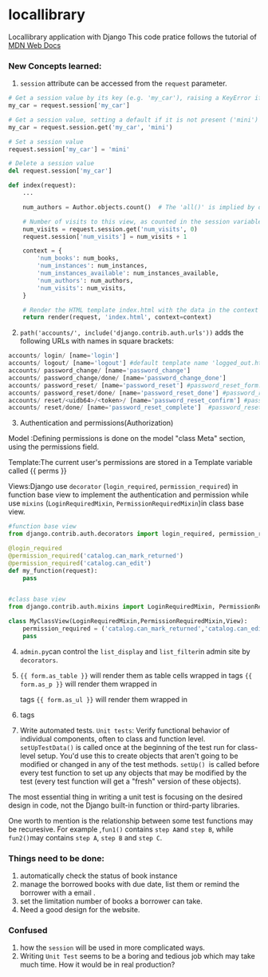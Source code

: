 # locallibrary

Locallibrary application with Django 
This code pratice follows the tutorial of [MDN Web Docs](https://developer.mozilla.org/en-US/docs/Learn/Server-side/Django)



### New Concepts learned:

1. `session` attribute can be accessed from the `request` parameter.
```python
# Get a session value by its key (e.g. 'my_car'), raising a KeyError if the key is not present
my_car = request.session['my_car']

# Get a session value, setting a default if it is not present ('mini')
my_car = request.session.get('my_car', 'mini')

# Set a session value
request.session['my_car'] = 'mini'

# Delete a session value
del request.session['my_car']

def index(request):
    ...

    num_authors = Author.objects.count()  # The 'all()' is implied by default.

    # Number of visits to this view, as counted in the session variable.
    num_visits = request.session.get('num_visits', 0)
    request.session['num_visits'] = num_visits + 1

    context = {
        'num_books': num_books,
        'num_instances': num_instances,
        'num_instances_available': num_instances_available,
        'num_authors': num_authors,
        'num_visits': num_visits,
    }

    # Render the HTML template index.html with the data in the context variable.
    return render(request, 'index.html', context=context)

```

2. `path('accounts/', include('django.contrib.auth.urls'))` adds the following URLs with names in square brackets:
```python
accounts/ login/ [name='login']
accounts/ logout/ [name='logout'] #default template name 'logged_out.html'
accounts/ password_change/ [name='password_change']
accounts/ password_change/done/ [name='password_change_done']
accounts/ password_reset/ [name='password_reset'] #password_reset_form.html
accounts/ password_reset/done/ [name='password_reset_done'] #password_reset_done.html
accounts/ reset/<uidb64>/<token>/ [name='password_reset_confirm'] #password_reset_confirm.html
accounts/ reset/done/ [name='password_reset_complete']  #password_reset_complte.html

```

3.  Authentication and permissions(Authorization)

Model :Defining permissions is done on the model "class Meta" section, using the permissions field.

Template:The current user's permissions are stored in a Template variable called {{ perms }}

Views:Django use `decorator` (`login_required`, `permission_required`) in function base view to implement the authentication and permission while use `mixins` (`LoginRequiredMixin`, `PermissionRequiredMixin`)in class base view.

```python
#function base view 
from django.contrib.auth.decorators import login_required, permission_required

@login_required
@permission_required('catalog.can_mark_returned')
@permission_required('catalog.can_edit')
def my_function(request):
    pass 


#class base view 
from django.contrib.auth.mixins import LoginRequiredMixin, PermissionRequiredMixin

class MyClassView(LoginRequiredMixin,PermissionRequiredMixin,View):
    permission_required = ('catalog.can_mark_returned','catalog.can_edit')
    pass

```

4. `admin.py`can control the `list_display` and `list_filter`in admin site by `decorators`.


5. `{{ form.as_table }}` will render them as table cells wrapped in <tr> tags
`{{ form.as_p }}` will render them wrapped in <p> tags
`{{ form.as_ul }}` will render them wrapped in <li> tags

6. Write automated tests. 
`Unit tests`: Verify functional behavior of individual components, often to class and function level.
`setUpTestData()` is called once at the beginning of the test run for class-level setup. You'd use this to create objects that aren't going to be modified or changed in any of the test methods.
`setUp() `is called before every test function to set up any objects that may be modified by the test (every test function will get a "fresh" version of these objects).

The most essential thing in writing a unit test is focusing on the desired design in code, not the  Django built-in function or third-party libraries.

One worth to mention is the relationship between some test functions may be recuresive. For example ,`fun1()` contains `step A`and `step B`, while `fun2()`may contains `step A`, `step B` and `step C`.

### Things need to be done:
1. automatically check the status of book instance
2. manage the borrowed books with due date, list them or remind the borrower with a email .
3. set the limitation number  of books a borrower can take. 
4. Need a good design for the website.

### Confused

1.  how the `session` will be used in more complicated ways.
2. Writing `Unit Test` seems to be a boring and tedious job which may take much time. How it would be in real production?    